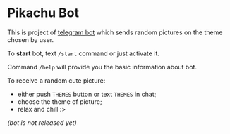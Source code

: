 # Pikachu Bot

This is project of [telegram bot](https://t.me/PicturePikachuBot) which sends random pictures on the theme chosen by user. 


To **start** bot, text `/start` command or just activate it. 

Command `/help` will provide you the basic information about bot. 

To receive a random cute picture:
- either push `THEMES` button or text `THEMES` in chat;
- choose the theme of picture;
- relax and chill :>

_(bot is not released yet)_

